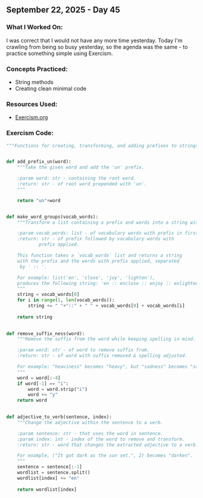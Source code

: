 ## September 22, 2025 - Day 45

### What I Worked On:  
I was correct that I would not have any more time yesterday. Today I'm crawling from being so busy yesterday, so the agenda was the same - to practice something simple using Exercism. 

### Concepts Practiced:  
- String methods
- Creating clean minimal code
          
### Resources Used:  
- [Exercism.org](https://exercism.org/tracks/python/exercises)
    
### Exercism Code: 
```python
"""Functions for creating, transforming, and adding prefixes to strings."""


def add_prefix_un(word):
    """Take the given word and add the 'un' prefix.

    :param word: str - containing the root word.
    :return: str - of root word prepended with 'un'.
    """

    return "un"+word


def make_word_groups(vocab_words):
    """Transform a list containing a prefix and words into a string with the prefix followed by the words with prefix prepended.

    :param vocab_words: list - of vocabulary words with prefix in first index.
    :return: str - of prefix followed by vocabulary words with
            prefix applied.

    This function takes a `vocab_words` list and returns a string
    with the prefix and the words with prefix applied, separated
     by ' :: '.

    For example: list('en', 'close', 'joy', 'lighten'),
    produces the following string: 'en :: enclose :: enjoy :: enlighten'.
    """
    string = vocab_words[0]
    for i in range(1, len(vocab_words)):
        string += " "+"::" + " " + vocab_words[0] + vocab_words[i]
        
    return string 
        

def remove_suffix_ness(word):
    """Remove the suffix from the word while keeping spelling in mind.

    :param word: str - of word to remove suffix from.
    :return: str - of word with suffix removed & spelling adjusted.

    For example: "heaviness" becomes "heavy", but "sadness" becomes "sad".
    """
    word = word[:-4]
    if word[-1] == "i":
        word = word.strip("i")
        word += "y"
    return word

 
def adjective_to_verb(sentence, index):
    """Change the adjective within the sentence to a verb.

    :param sentence: str - that uses the word in sentence.
    :param index: int - index of the word to remove and transform.
    :return: str - word that changes the extracted adjective to a verb.

    For example, ("It got dark as the sun set.", 2) becomes "darken".
    """
    sentence = sentence[:-1]
    wordlist = sentence.split()
    wordlist[index] += "en"
       
    return wordlist[index]
    
    

  
```
